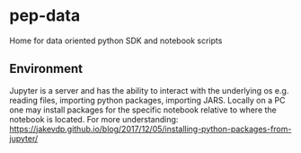 pep-data
==
Home for data oriented python SDK and notebook scripts

Environment
-
Jupyter is a server and has the ability to interact with the underlying os e.g. reading files, importing python packages, importing JARS. 
Locally on a PC one may install packages for the specific notebook relative to where the notebook is located. 
For more understanding:
https://jakevdp.github.io/blog/2017/12/05/installing-python-packages-from-jupyter/

